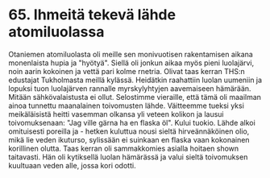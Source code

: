 


    
# 65. Ihmeitä tekevä lähde atomiluolassa

Otaniemen atomiluolasta oli meille sen monivuotisen rakentamisen aikana monenlaista hupia ja 
"hyötyä". Siellä oli jonkun aikaa myös pieni luolajärvi, noin aarin kokoinen ja vettä pari kolme rnetria. 
Olivat taas kerran THS:n edustajat Tukholmasta meillä kylässä. Heidätkin raahattiin luolan uumeniin ja 
lopuksi tuon luolajärven rannalle myrskylyhtyjen aavemaiseen hämärään. Mitään sähkövalaistusta ei 
ollut. Selostimme vieraille, että tämä oli maailman ainoa tunnettu maanalainen toivomusten lähde. 
Väitteemme tueksi yksi meikäläisistä heitti vasemman olkansa yli veteen kolikon ja lausui 
toivomuksenaan: "Jag ville gärna ha en flaska öl". Kului tuokio. Lähde alkoi omituisesti poreilla ja  - 
hetken kuluttua nousi sieltä hirveännäköinen olio, mikä lie veden ikuturso, sylissään ei suinkaan en 
flaska vaan kokonainen korillinen olutta. Taas kerran oli sammakkomies asialla hoitaen shown 
taitavasti. Hän oli kytiksellä luolan hämärässä ja valui sieltä toivomuksen kuultuaan veden alle, jossa 
kori odotti.
